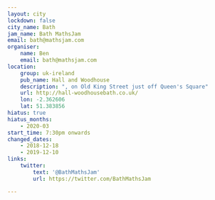 ```yaml
---
layout: city
lockdown: false
city_name: Bath
jam_name: Bath MathsJam
email: bath@mathsjam.com
organiser:
    name: Ben
    email: bath@mathsjam.com
location:
    group: uk-ireland
    pub_name: Hall and Woodhouse
    description: ", on Old King Street just off Queen's Square"
    url: http://hall-woodhousebath.co.uk/
    lon: -2.362606
    lat: 51.383856
hiatus: true
hiatus_months:
    - 2020-03
start_time: 7:30pm onwards
changed_dates:
    - 2018-12-18
    - 2019-12-10
links:
    twitter:
        text: '@BathMathsJam'
        url: https://twitter.com/BathMathsJam

---
```


